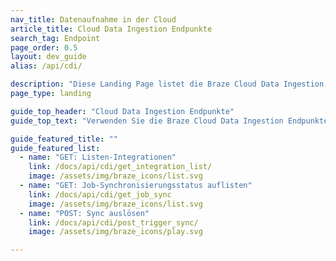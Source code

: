 ```yaml
---
nav_title: Datenaufnahme in der Cloud
article_title: Cloud Data Ingestion Endpunkte
search_tag: Endpoint
page_order: 0.5
layout: dev_guide
alias: /api/cdi/

description: "Diese Landing Page listet die Braze Cloud Data Ingestion Endpunkte auf."
page_type: landing

guide_top_header: "Cloud Data Ingestion Endpunkte"
guide_top_text: "Verwenden Sie die Braze Cloud Data Ingestion Endpunkte, um Ihre Data Warehouse-Integrationen und -Synchronisierungen zu verwalten."

guide_featured_title: ""
guide_featured_list:
  - name: "GET: Listen-Integrationen"
    link: /docs/api/cdi/get_integration_list/
    image: /assets/img/braze_icons/list.svg
  - name: "GET: Job-Synchronisierungsstatus auflisten"
    link: /docs/api/cdi/get_job_sync
    image: /assets/img/braze_icons/list.svg
  - name: "POST: Sync auslösen"
    link: /docs/api/cdi/post_trigger_sync/
    image: /assets/img/braze_icons/play.svg

---
```


